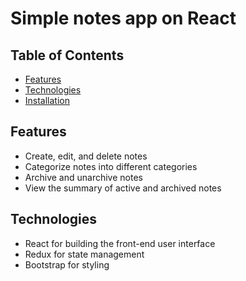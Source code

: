 # Simple notes app on React

## Table of Contents

- [Features](#features)
- [Technologies](#technologies)
- [Installation](#installation)

## Features

- Create, edit, and delete notes
- Categorize notes into different categories
- Archive and unarchive notes
- View the summary of active and archived notes

## Technologies

- React for building the front-end user interface
- Redux for state management
- Bootstrap for styling
